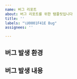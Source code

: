 ```yaml
---
name: 버그 리포트
about: 버그 리포트를 위한 탬플릿입니다
title: ''
labels: "\U0001F41E Bug"
assignees: ''

---
```


## 버그 발생 환경

## 버그 발생 내용

